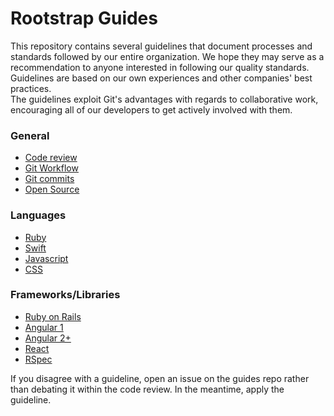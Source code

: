 Rootstrap Guides
======

This repository contains several guidelines that document processes and standards followed by our entire organization. We hope they may serve as a recommendation to anyone interested in following our quality standards.  
Guidelines are based on our own experiences and other companies' best practices.  
The guidelines exploit Git's advantages with regards to collaborative work, encouraging all of our developers to get actively involved with them.

### General

* [Code review](./code-review)
* [Git Workflow](./git)
* [Git commits](./git/commits.md)
* [Open Source](./open_source.md)

### Languages

* [Ruby](./ruby)
* [Swift](./swift)
* [Javascript](https://github.com/airbnb/javascript)
* [CSS](./css.md)

### Frameworks/Libraries

* [Ruby on Rails](./ruby/rails.md)
* [Angular 1](https://github.com/johnpapa/angular-styleguide/blob/master/a1)
* [Angular 2+](https://angular.io/guide/styleguide)
* [React](https://github.com/airbnb/javascript/tree/master/react)
* [RSpec](./ruby/rspec/README.md)


If you disagree with a guideline, open an issue on the guides repo rather than
debating it within the code review. In the meantime, apply the guideline.
